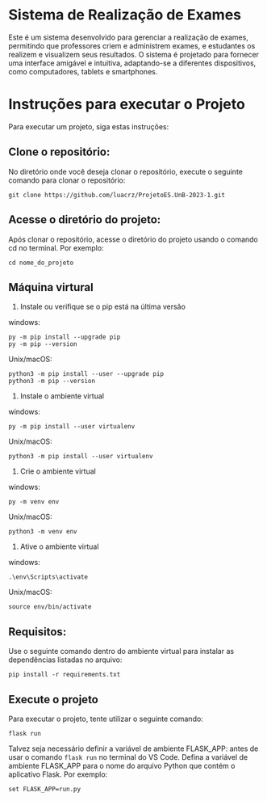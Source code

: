 # Sistema de Realização de Exames

Este é um sistema desenvolvido para gerenciar a realização de exames, permitindo que professores criem e administrem exames, e estudantes os realizem e visualizem seus resultados. O sistema é projetado para fornecer uma interface amigável e intuitiva, adaptando-se a diferentes dispositivos, como computadores, tablets e smartphones. 

# Instruções para executar o Projeto
Para executar um projeto, siga estas instruções:

## Clone o repositório: 
No diretório onde você deseja clonar o repositório, execute o seguinte comando para clonar o repositório:

```
git clone https://github.com/luacrz/ProjetoES.UnB-2023-1.git
```

## Acesse o diretório do projeto: 
Após clonar o repositório, acesse o diretório do projeto usando o comando cd no terminal. Por exemplo:

```
cd nome_do_projeto
```

## Máquina virtural
1. Instale ou verifique se o pip está na última versão

windows:
```
py -m pip install --upgrade pip
py -m pip --version
```
Unix/macOS:
```
python3 -m pip install --user --upgrade pip
python3 -m pip --version
```

1. Instale o ambiente virtual

windows:
```
py -m pip install --user virtualenv
```
Unix/macOS:
```
python3 -m pip install --user virtualenv
```

1. Crie o ambiente virtual

windows:
```
py -m venv env
```
Unix/macOS:
```
python3 -m venv env
```

1. Ative o ambiente virtual

windows:
```
.\env\Scripts\activate
```
Unix/macOS:
```
source env/bin/activate
```

## Requisitos: 
Use o seguinte comando dentro do ambiente virtual para instalar as dependências listadas no arquivo:
```
pip install -r requirements.txt
```

## Execute o projeto
Para executar o projeto, tente utilizar o seguinte comando:
```
flask run
```
Talvez seja necessário definir a variável de ambiente FLASK_APP: antes de usar o comando ```flask run``` no terminal do VS Code. Defina a variável de ambiente FLASK_APP para o nome do arquivo Python que contém o aplicativo Flask. Por exemplo:
```
set FLASK_APP=run.py
```


